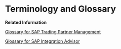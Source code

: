 <!-- loiofd1491df3bf34be391c55d95d5f9dfa1 -->

# Terminology and Glossary

**Related Information**  


 <?sap-ot O2O class="- topic/link " href="d352b138fddb4da094314eb922b4ba1a.xml" text="" desc="" xtrc="link:1" xtrf="file:/home/builder/src/dita-all/lze1710737251935/loiocc0ab4c7365e43bbbee9eae27deb32da_en-US/src/content/localization/en-us/fd1491df3bf34be391c55d95d5f9dfa1.xml" output-class="" outputTopicFile="file:/home/builder/tp.net.sf.dita-ot/2.3/plugins/com.elovirta.dita.markdown_1.3.0/xsl/dita2markdownImpl.xsl" ?> 

[Glossary for SAP Trading Partner Management](glossary-for-sap-trading-partner-management-81860a4.md "")

[Glossary for SAP Integration Advisor](glossary-for-sap-integration-advisor-9c221b4.md "")

